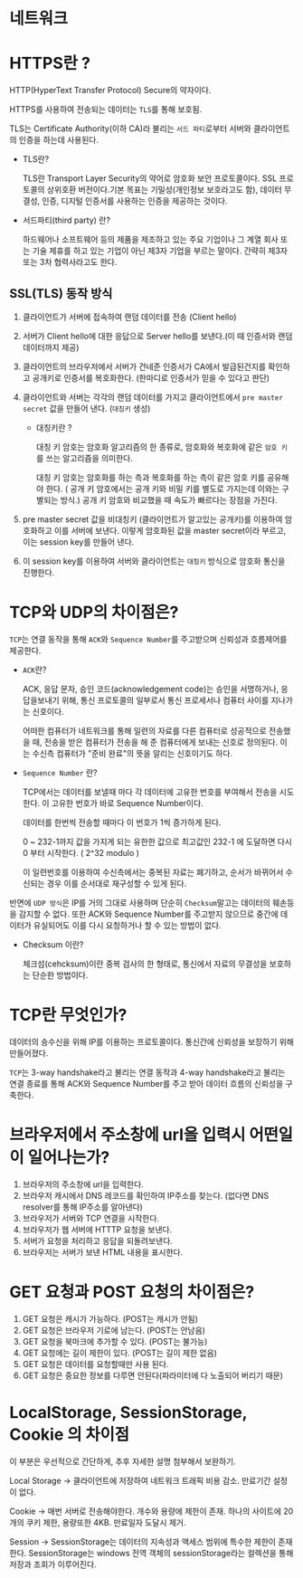 # 네트워크

# HTTPS란 ?

HTTP(HyperText Transfer Protocol) Secure의 약자이다.

HTTPS를 사용하여 전송되는 데이터는 `TLS`를 통해 보호됨.

TLS는 Certificate Authority(이하 CA)라 불리는 `서드 파티`로부터 서버와 클라이언트의 인증을 하는데 사용된다.

-   TLS란?

    TLS란 Transport Layer Security의 약어로 암호화 보안 프로토콜이다. SSL 프로토콜의 상위호환 버전이다.기본 목표는 기밀성(개인정보 보호라고도 함), 데이터 무결성, 인증, 디지털 인증서를 사용하는 인증을 제공하는 것이다.

-   서드파티(third party) 란?

    하드웨어나 소프트웨어 등의 제품을 제조하고 있는 주요 기업이나 그 계열 회사 또는 기술 제휴를 하고 있는 기업이 아닌 제3자 기업을 부르는 말이다. 간략히 제3자 또는 3차 협력사라고도 한다.

## SSL(TLS) 동작 방식

1. 클라이언트가 서버에 접속하여 랜덤 데이터를 전송 (Client hello)

2. 서버가 Client hello에 대한 응답으로 Server hello를 보낸다.(이 때 인증서와 랜덤데이터까지 제공)

3. 클라이언트의 브라우저에서 서버가 건네준 인증서가 CA에서 발급된건지를 확인하고 공개키로 인증서를 복호화한다. (한마디로 인증서가 믿을 수 있다고 판단)

4. 클라이언트와 서버는 각각의 랜덤 데이터를 가지고 클라이언트에서 `pre master secret` 값을 만들어 낸다. (`대칭키` 생성)

    - 대칭키란 ?

        대칭 키 암호는 암호화 알고리즘의 한 종류로, 암호화와 복호화에 같은 `암호 키`를 쓰는 알고리즘을 의미한다.

        대칭 키 암호는 암호화를 하는 측과 복호화를 하는 측이 같은 암호 키를 공유해야 한다. ( 공개 키 암호에서는 공개 키와 비밀 키를 별도로 가지는데 이와는 구별되는 방식.) 공개 키 암호와 비교했을 때 속도가 빠르다는 장점을 가진다.

5. pre master secret 값을 비대칭키 (클라이언트가 알고있는 공개키)를 이용하여 암호화하고 이를 서버에 보낸다. 이렇게 암호화된 값을 master secret이라 부르고, 이는 session key를 만들어 낸다.

6. 이 session key를 이용하여 서버와 클라이언트는 `대칭키` 방식으로 암호화 통신을 진행한다.

# TCP와 UDP의 차이점은?

`TCP`는 연결 동작을 통해 `ACK`와 `Sequence Number`를 주고받으며 신뢰성과 흐름제어를 제공한다.

-   `ACK`란?

    ACK, 응답 문자, 승인 코드(acknowledgement code)는 승인을 서명하거나, 응답을보내기 위해, 통신 프로토콜의 일부로서 통신 프로세서나 컴퓨터 사이를 지나가는 신호이다.

    어떠한 컴퓨터가 네트워크를 통해 일련의 자료를 다른 컴퓨터로 성공적으로 전송했을 때, 전송을 받은 컴퓨터가 전송을 해 준 컴퓨터에게 보내는 신호로 정의된다. 이는 수신측 컴퓨터가 "준비 완료"의 뜻을 알리는 신호이기도 하다.

-   `Sequence Number` 란?

    TCP에서는 데이터를 보낼때 마다 각 데이터에 고유한 번호를 부여해서 전송을 시도한다. 이 고유한 번호가 바로 Sequence Number이다.

    데이터를 한번씩 전송할 때마다 이 번호가 1씩 증가하게 된다.

    0 ~ 232-1까지 값을 가지게 되는 유한한 값으로 최고값인 232-1 에 도달하면 다시 0 부터 시작한다. ( 2^32 modulo )

    이 일련번호를 이용하여 수신측에서는 중복된 자료는 폐기하고, 순서가 바뀌어서 수신되는 경우 이를 순서대로 재구성할 수 있게 된다.

반면에 `UDP 방식`은 IP를 거의 그대로 사용하며 단순히 `Checksum`말고는 데이터의 훼손등을 감지할 수 없다. 또한 ACK와 Sequence Number를 주고받지 않으므로 중간에 데이터가 유실되어도 이를 다시 요청하거나 할 수 있는 방법이 없다.

-   Checksum 이란?

    체크섬(cehcksum)이란 중복 검사의 한 형태로, 통신에서 자료의 무결성을 보호하는 단순한 방법이다.

# TCP란 무엇인가?

데이터의 송수신을 위해 IP를 이용하는 프로토콜이다. 통신간에 신뢰성을 보장하기 위해 만들어졌다.

`TCP`는 3-way handshake라고 불리는 연결 동작과 4-way handshake라고 불리는 연결 종료를 통해 ACK와 Sequence Number를 주고 받아 데이터 흐름의 신뢰성을 구축한다.

# 브라우저에서 주소창에 url을 입력시 어떤일이 일어나는가?

1. 브라우저의 주소창에 url을 입력한다.
2. 브라우저 캐시에서 DNS 레코드를 확인하여 IP주소를 찾는다. (없다면 DNS resolver를 통해 IP주소를 알아낸다)
3. 브라우저가 서버와 TCP 연결을 시작한다.
4. 브라우저가 웹 서버에 HTTTP 요청을 보낸다.
5. 서버가 요청을 처리하고 응답을 되돌려보낸다.
6. 브라우저는 서버가 보낸 HTML 내용을 표시한다.

# GET 요청과 POST 요청의 차이점은?

1. GET 요청은 캐시가 가능하다. (POST는 캐시가 안됨)
2. GET 요청은 브라우저 기로에 남는다. (POST는 안남음)
3. GET 요청을 북마크에 추가할 수 있다. (POST는 불가능)
4. GET 요청에는 길이 제한이 있다. (POST는 길이 제한 없음)
5. GET 요청은 데이터를 요청할때만 사용 된다.
6. GET 요청은 중요한 정보를 다루면 안된다(파라미터에 다 노출되어 버리기 때문)

# LocalStorage, SessionStorage, Cookie 의 차이점

이 부분은 우선적으로 간단하게, 추후 자세한 설명 첨부해서 보완하기.

Local Storage -> 클라이언트에 저장하여 네트워크 트래픽 비용 감소. 만료기간 설정이 없다.

Cookie -> 매번 서버로 전송해야한다. 개수와 용량에 제한이 존재. 하나의 사이트에 20개의 쿠키 제한, 용량또한 4KB. 만료일자 도달시 제거.

Session -> SessionStorage는 데이터의 지속성과 액세스 범위에 특수한 제한이 존재한다. SessionStorage는 windows 전역 객체의 sessionStorage라는 컬렉션을 통해 저장과 조회가 이루어진다.
